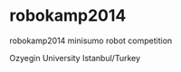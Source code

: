 robokamp2014
============

robokamp2014 minisumo robot competition 

Ozyegin University Istanbul/Turkey
